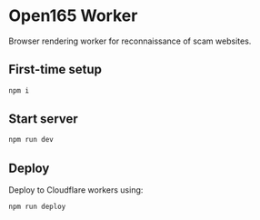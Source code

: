 # Open165 Worker

Browser rendering worker for reconnaissance of scam websites.

## First-time setup

```bash
npm i
```

## Start server

```bash
npm run dev
```

## Deploy

Deploy to Cloudflare workers using:
```bash
npm run deploy
```
